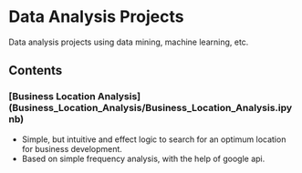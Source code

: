# Data Analysis Projects


Data analysis projects using data mining, machine learning, etc.


## Contents

### [Business Location Analysis] (Business_Location_Analysis/Business_Location_Analysis.ipynb)

- Simple, but intuitive and effect logic to search for an optimum location for business development.
- Based on simple frequency analysis, with the help of google api.

